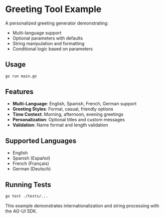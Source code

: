 # Greeting Tool Example

A personalized greeting generator demonstrating:

- Multi-language support
- Optional parameters with defaults
- String manipulation and formatting
- Conditional logic based on parameters

## Usage

```bash
go run main.go
```

## Features

- **Multi-Language**: English, Spanish, French, German support
- **Greeting Styles**: Formal, casual, friendly options
- **Time Context**: Morning, afternoon, evening greetings
- **Personalization**: Optional titles and custom messages
- **Validation**: Name format and length validation

## Supported Languages

- English
- Spanish (Español)
- French (Français)
- German (Deutsch)

## Running Tests

```bash
go test ./tests/...
```

This example demonstrates internationalization and string processing with the AG-UI SDK.